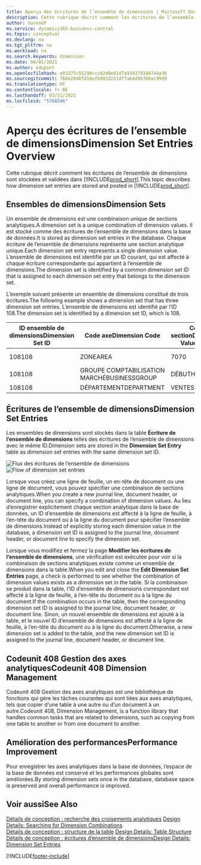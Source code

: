 ```yaml
---
title: Aperçu des écritures de l’ensemble de dimensions | Microsoft Docs
description: Cette rubrique décrit comment les écritures de l’ensemble de dimensions sont stockées et validées dans Dynamics 365.
author: SorenGP
ms.service: dynamics365-business-central
ms.topic: conceptual
ms.devlang: na
ms.tgt_pltfrm: na
ms.workload: na
ms.search.keywords: dimension
ms.date: 04/01/2021
ms.author: edupont
ms.openlocfilehash: e03275c55290cccb2d8e91d7a934379184744a36
ms.sourcegitcommit: 766e2840fd16efb901d211d7fa64d96766ac99d9
ms.translationtype: HT
ms.contentlocale: fr-BE
ms.lasthandoff: 03/31/2021
ms.locfileid: "5788346"
---
```

# <a name="dimension-set-entries-overview"></a><span data-ttu-id="d2cde-103">Aperçu des écritures de l’ensemble de dimensions</span><span class="sxs-lookup"><span data-stu-id="d2cde-103">Dimension Set Entries Overview</span></span>
<span data-ttu-id="d2cde-104">Cette rubrique décrit comment les écritures de l’ensemble de dimensions sont stockées et validées dans [!INCLUDE[prod_short](includes/prod_short.md)].</span><span class="sxs-lookup"><span data-stu-id="d2cde-104">This topic describes how dimension set entries are stored and posted in [!INCLUDE[prod_short](includes/prod_short.md)].</span></span>  

## <a name="dimension-sets"></a><span data-ttu-id="d2cde-105">Ensembles de dimensions</span><span class="sxs-lookup"><span data-stu-id="d2cde-105">Dimension Sets</span></span>  
<span data-ttu-id="d2cde-106">Un ensemble de dimensions est une combinaison unique de sections analytiques.</span><span class="sxs-lookup"><span data-stu-id="d2cde-106">A dimension set is a unique combination of dimension values.</span></span> <span data-ttu-id="d2cde-107">Il est stocké comme des écritures de l’ensemble de dimensions dans la base de données.</span><span class="sxs-lookup"><span data-stu-id="d2cde-107">It is stored as dimension set entries in the database.</span></span> <span data-ttu-id="d2cde-108">Chaque écriture de l’ensemble de dimensions représente une section analytique unique.</span><span class="sxs-lookup"><span data-stu-id="d2cde-108">Each dimension set entry represents a single dimension value.</span></span> <span data-ttu-id="d2cde-109">L’ensemble de dimensions est identifié par un ID courant, qui est affecté à chaque écriture correspondante qui appartient à l’ensemble de dimensions.</span><span class="sxs-lookup"><span data-stu-id="d2cde-109">The dimension set is identified by a common dimension set ID that is assigned to each dimension set entry that belongs to the dimension set.</span></span>  

<span data-ttu-id="d2cde-110">L’exemple suivant présente un ensemble de dimensions constitué de trois écritures.</span><span class="sxs-lookup"><span data-stu-id="d2cde-110">The following example shows a dimension set that has three dimension set entries.</span></span> <span data-ttu-id="d2cde-111">L’ensemble de dimensions est identifié par l’ID 108.</span><span class="sxs-lookup"><span data-stu-id="d2cde-111">The dimension set is identified by a dimension set ID, which is 108.</span></span>  

|<span data-ttu-id="d2cde-112">ID ensemble de dimensions</span><span class="sxs-lookup"><span data-stu-id="d2cde-112">Dimension Set ID</span></span>|<span data-ttu-id="d2cde-113">Code axe</span><span class="sxs-lookup"><span data-stu-id="d2cde-113">Dimension Code</span></span>|<span data-ttu-id="d2cde-114">Code section</span><span class="sxs-lookup"><span data-stu-id="d2cde-114">Dimension Value Code</span></span>|<span data-ttu-id="d2cde-115">Nom de la section analytique</span><span class="sxs-lookup"><span data-stu-id="d2cde-115">Dimension Value Name</span></span>|  
|----------------------|--------------------|--------------------------|--------------------------|  
|<span data-ttu-id="d2cde-116">108</span><span class="sxs-lookup"><span data-stu-id="d2cde-116">108</span></span>|<span data-ttu-id="d2cde-117">ZONE</span><span class="sxs-lookup"><span data-stu-id="d2cde-117">AREA</span></span>|<span data-ttu-id="d2cde-118">70</span><span class="sxs-lookup"><span data-stu-id="d2cde-118">70</span></span>|<span data-ttu-id="d2cde-119">Amérique du Nord</span><span class="sxs-lookup"><span data-stu-id="d2cde-119">America North</span></span>|  
|<span data-ttu-id="d2cde-120">108</span><span class="sxs-lookup"><span data-stu-id="d2cde-120">108</span></span>|<span data-ttu-id="d2cde-121">GROUPE COMPTABILISATION MARCHÉ</span><span class="sxs-lookup"><span data-stu-id="d2cde-121">BUSINESSGROUP</span></span>|<span data-ttu-id="d2cde-122">DÉBUT</span><span class="sxs-lookup"><span data-stu-id="d2cde-122">HOME</span></span>|<span data-ttu-id="d2cde-123">Accueil</span><span class="sxs-lookup"><span data-stu-id="d2cde-123">Home</span></span>|  
|<span data-ttu-id="d2cde-124">108</span><span class="sxs-lookup"><span data-stu-id="d2cde-124">108</span></span>|<span data-ttu-id="d2cde-125">DÉPARTEMENT</span><span class="sxs-lookup"><span data-stu-id="d2cde-125">DEPARTMENT</span></span>|<span data-ttu-id="d2cde-126">VENTES</span><span class="sxs-lookup"><span data-stu-id="d2cde-126">SALES</span></span>|<span data-ttu-id="d2cde-127">Ventes</span><span class="sxs-lookup"><span data-stu-id="d2cde-127">Sales</span></span>|  

## <a name="dimension-set-entries"></a><span data-ttu-id="d2cde-128">Écritures de l’ensemble de dimensions</span><span class="sxs-lookup"><span data-stu-id="d2cde-128">Dimension Set Entries</span></span>  
<span data-ttu-id="d2cde-129">Les ensembles de dimensions sont stockés dans la table **Écriture de l’ensemble de dimensions** telles des écritures de l’ensemble de dimensions avec le même ID.</span><span class="sxs-lookup"><span data-stu-id="d2cde-129">Dimension sets are stored in the **Dimension Set Entry** table as dimension set entries with the same dimension set ID.</span></span>  

<span data-ttu-id="d2cde-130">![Flux des écritures de l’ensemble de dimensions](media/dimensionentrynav7.png "Flux des écritures de l’ensemble de dimensions")</span><span class="sxs-lookup"><span data-stu-id="d2cde-130">![Flow of dimension set entries](media/dimensionentrynav7.png "Flow of dimension set entries")</span></span>  

<span data-ttu-id="d2cde-131">Lorsque vous créez une ligne de feuille, un en-tête de document ou une ligne de document, vous pouvez spécifier une combinaison de sections analytiques.</span><span class="sxs-lookup"><span data-stu-id="d2cde-131">When you create a new journal line, document header, or document line, you can specify a combination of dimension values.</span></span> <span data-ttu-id="d2cde-132">Au lieu d’enregistrer explicitement chaque section analytique dans la base de données, un ID d’ensemble de dimensions est affecté à la ligne de feuille, à l’en-tête du document ou à la ligne du document pour spécifier l’ensemble de dimensions.</span><span class="sxs-lookup"><span data-stu-id="d2cde-132">Instead of explicitly storing each dimension value in the database, a dimension set ID is assigned to the journal line, document header, or document line to specify the dimension set.</span></span>  

<span data-ttu-id="d2cde-133">Lorsque vous modifiez et fermez la page **Modifier les écritures de l’ensemble de dimensions**, une vérification est exécutée pour voir si la combinaison de sections analytiques existe comme un ensemble de dimensions dans la table.</span><span class="sxs-lookup"><span data-stu-id="d2cde-133">When you edit and close the **Edit Dimension Set Entries** page, a check is performed to see whether the combination of dimension values exists as a dimension set in the table.</span></span> <span data-ttu-id="d2cde-134">Si la combinaison se produit dans la table, l’ID d’ensemble de dimensions correspondant est affecté à la ligne de feuille, à l’en-tête du document ou à la ligne du document.</span><span class="sxs-lookup"><span data-stu-id="d2cde-134">If the combination occurs in the table, then the corresponding dimension set ID is assigned to the journal line, document header, or document line.</span></span> <span data-ttu-id="d2cde-135">Sinon, un nouvel ensemble de dimensions est ajouté à la table, et le nouvel ID d’ensemble de dimensions est affecté à la ligne de feuille, à l’en-tête du document ou à la ligne du document.</span><span class="sxs-lookup"><span data-stu-id="d2cde-135">Otherwise, a new dimension set is added to the table, and the new dimension set ID is assigned to the journal line, document header, or document line.</span></span>

## <a name="codeunit-408-dimension-management"></a><span data-ttu-id="d2cde-136">Codeunit 408 Gestion des axes analytiques</span><span class="sxs-lookup"><span data-stu-id="d2cde-136">Codeunit 408 Dimension Management</span></span>
<span data-ttu-id="d2cde-137">Codeunit 408 Gestion des axes analytiques est une bibliothèque de fonctions qui gère les tâches courantes qui sont liées aux axes analytiques, tels que copier d’une table à une autre ou d’un document à un autre.</span><span class="sxs-lookup"><span data-stu-id="d2cde-137">Codeunit 408, Dimension Management, is a function library that handles common tasks that are related to dimensions, such as copying from one table to another or from one document to another.</span></span>

## <a name="performance-improvement"></a><span data-ttu-id="d2cde-138">Amélioration des performances</span><span class="sxs-lookup"><span data-stu-id="d2cde-138">Performance Improvement</span></span>  
<span data-ttu-id="d2cde-139">Pour enregistrer les axes analytiques dans la base de données, l’espace de la base de données est conservé et les performances globales sont améliorées.</span><span class="sxs-lookup"><span data-stu-id="d2cde-139">By storing dimension sets once in the database, database space is preserved and overall performance is improved.</span></span>  

## <a name="see-also"></a><span data-ttu-id="d2cde-140">Voir aussi</span><span class="sxs-lookup"><span data-stu-id="d2cde-140">See Also</span></span>
<span data-ttu-id="d2cde-141">[Détails de conception : recherche des croisements analytiques](design-details-searching-for-dimension-combinations.md) </span><span class="sxs-lookup"><span data-stu-id="d2cde-141">[Design Details: Searching for Dimension Combinations](design-details-searching-for-dimension-combinations.md) </span></span>  
<span data-ttu-id="d2cde-142">[Détails de conception : structure de la table](design-details-table-structure.md) </span><span class="sxs-lookup"><span data-stu-id="d2cde-142">[Design Details: Table Structure](design-details-table-structure.md) </span></span>  
[<span data-ttu-id="d2cde-143">Détails de conception : écritures d’ensemble de dimensions</span><span class="sxs-lookup"><span data-stu-id="d2cde-143">Design Details: Dimension Set Entries</span></span>](design-details-dimension-set-entries.md)   


[!INCLUDE[footer-include](includes/footer-banner.md)]
